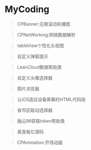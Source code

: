 # MyCoding

>CPBanner:无限滚动轮播图

>CPNetWorking:网络数据解析

>tableView个性化头视图

>自定义弹窗提示

>LeanCloud数据帮助类

>自定义头像选择器

>图片浏览器

>让iOS适应设备屏幕的HTML代码段

>省市区联动选择器

>融云IM获取token帮助类

>美食每忆源码

>CPAnimation:开场动画

